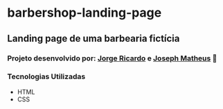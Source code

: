 # barbershop-landing-page

## Landing page de uma barbearia fictícia 
### Projeto desenvolvido por: [Jorge Ricardo](https://github.com/jorge-moraes) e [Joseph Matheus](https://github.com/josephmatheus) :rocket: 
### Tecnologias Utilizadas
 - HTML
 - CSS